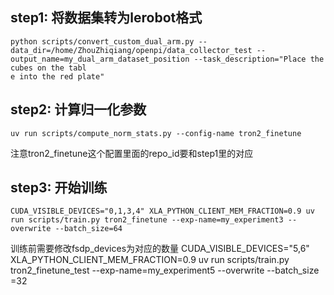 ## step1: 将数据集转为lerobot格式
```
python scripts/convert_custom_dual_arm.py --data_dir=/home/ZhouZhiqiang/openpi/data_collector_test --output_name=my_dual_arm_dataset_position --task_description="Place the cubes on the tabl
e into the red plate"
```
## step2: 计算归一化参数
```
uv run scripts/compute_norm_stats.py --config-name tron2_finetune
```
注意tron2_finetune这个配置里面的repo_id要和step1里的对应

## step3: 开始训练
```
CUDA_VISIBLE_DEVICES="0,1,3,4" XLA_PYTHON_CLIENT_MEM_FRACTION=0.9 uv run scripts/train.py tron2_finetune --exp-name=my_experiment3 --overwrite --batch_size=64
```
训练前需要修改fsdp_devices为对应的数量
CUDA_VISIBLE_DEVICES="5,6" XLA_PYTHON_CLIENT_MEM_FRACTION=0.9 uv run scripts/train.py tron2_finetune_test --exp-name=my_experiment5 --overwrite --batch_size
=32